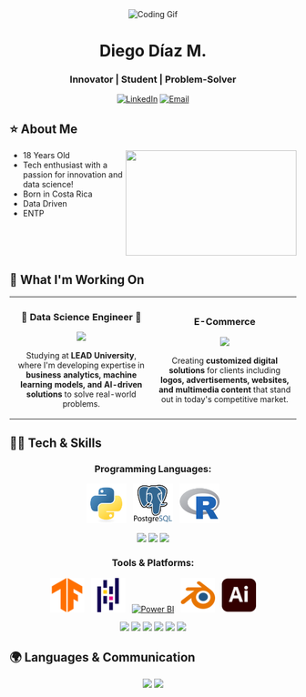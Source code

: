 <div align="center">
  <img src="https://i.pinimg.com/originals/aa/dc/bb/aadcbbc32d86849f9dde362bb0d1f7f8.gif" alt="Coding Gif" width="450" height="300">

  # Diego Díaz M.
  ### **Innovator | Student | Problem-Solver**

  [![LinkedIn](https://img.shields.io/badge/LinkedIn-Diego_Díaz_M.-0077B5?style=for-the-badge&logo=linkedin&logoColor=white)](https://www.linkedin.com/in/diego-diaz-montero-0ab275347)
  [![Email](https://img.shields.io/badge/Email-ddiaz140207@gmail.com-D14836?style=for-the-badge&logo=gmail&logoColor=white)](mailto:ddiaz140207@gmail.com)
</div>

## ⭐ About Me

<img align="right" src="https://raw.githubusercontent.com/abhisheknaiidu/abhisheknaiidu/master/code.gif" width="300" height="185"/>

- 18 Years Old
- Tech enthusiast with a passion for innovation and data science!
- Born in Costa Rica
- Data Driven
- ENTP 

<br clear="right"/>

## 🎯 What I'm Working On

<div align="center">
  <table>
    <tr>
      <td width="50%">
        <h3 align="center">🔬 Data Science Engineer 🔬</h3>
        <p align="center">
          <a href="#" target="_blank">
            <img src="https://ulead.ac.cr/wp-content/uploads/2024/08/Lead-Campus-001.jpg" width="100%"/>
          </a>
          <p align="center">
            Studying at <b>LEAD University</b>, where I'm developing expertise in <b>business analytics, machine learning models, and AI-driven solutions</b> to solve real-world problems.
          </p>
        </p>
      </td>
      <td width="50%">
        <h3 align="center">E-Commerce</h3>
        <p align="center">
          <a href="#" target="_blank">
            <img src="https://cdn.dribbble.com/users/330915/screenshots/3587000/10_coding_dribbble.gif" width="100%"/>
          </a>
          <p align="center">
            Creating <b>customized digital solutions</b> for clients including <b>logos, advertisements, websites, and multimedia content</b> that stand out in today's competitive market.
          </p>
        </p>
      </td>
    </tr>
  </table>
</div>

## 🧑‍💻 Tech & Skills

<div align="center">
  
  ### Programming Languages:
  <p>
    <a href="#"><img src="https://raw.githubusercontent.com/devicons/devicon/master/icons/python/python-original.svg" alt="Python" width="70" height="70"/></a>&nbsp;&nbsp;
    <a href="#"><img src="https://raw.githubusercontent.com/devicons/devicon/master/icons/postgresql/postgresql-original-wordmark.svg" alt="SQL" width="70" height="70"/></a>&nbsp;&nbsp;
    <a href="#"><img src="https://raw.githubusercontent.com/devicons/devicon/master/icons/r/r-original.svg" alt="R" width="70" height="70"/></a>
  </p>
  <p>
    <img src="https://img.shields.io/badge/Python-Advanced-3776AB?style=for-the-badge&logo=python&logoColor=white" />
    <img src="https://img.shields.io/badge/SQL-Intermediate-4479A1?style=for-the-badge&logo=postgresql&logoColor=white" />
    <img src="https://img.shields.io/badge/R-Beginner-276DC3?style=for-the-badge&logo=r&logoColor=white" />
  </p>
  
  ### Tools & Platforms:
  <p>
    <a href="#"><img src="https://raw.githubusercontent.com/devicons/devicon/master/icons/tensorflow/tensorflow-original.svg" alt="TensorFlow" width="60" height="60"/></a>&nbsp;&nbsp;
    <a href="#"><img src="https://raw.githubusercontent.com/devicons/devicon/master/icons/pandas/pandas-original.svg" alt="Pandas" width="60" height="60"/></a>&nbsp;&nbsp;
    <a href="#"><img src="https://raw.githubusercontent.com/microsoft/PowerBI-Icons/main/SVG/Power-BI.svg" alt="Power BI" width="60" height="60"/></a>&nbsp;&nbsp;
    <a href="#"><img src="https://raw.githubusercontent.com/devicons/devicon/master/icons/blender/blender-original.svg" alt="Blender" width="60" height="60"/></a>&nbsp;&nbsp;
    <a href="#"><img src="https://raw.githubusercontent.com/devicons/devicon/master/icons/illustrator/illustrator-plain.svg" alt="Adobe Illustrator" width="60" height="60"/></a>
  </p>
  <img src="https://img.shields.io/badge/Machine_Learning-Beginner-FF6F00?style=for-the-badge&logo=tensorflow&logoColor=white" />
  <img src="https://img.shields.io/badge/Data_Visualization-Intermediate-FF4F8B?style=for-the-badge&logo=plotly&logoColor=white" />
  <img src="https://img.shields.io/badge/Business_Intelligence-Advanced-F2C811?style=for-the-badge&logo=powerbi&logoColor=black" />
  <img src="https://img.shields.io/badge/Graphic_Design-Advanced-FF9A00?style=for-the-badge&logo=adobeillustrator&logoColor=white" />
  <img src="https://img.shields.io/badge/Microsoft_Office-Expert-D83B01?style=for-the-badge&logo=microsoftoffice&logoColor=white" />
  <img src="https://img.shields.io/badge/Google_Workspace-Expert-4285F4?style=for-the-badge&logo=google&logoColor=white" />
</div>

## 🌍 Languages & Communication

<div align="center">
  <img src="https://img.shields.io/badge/Spanish-Native-4B8BBE?style=for-the-badge" />
  <img src="https://img.shields.io/badge/English-C1_Advanced-306998?style=for-the-badge" />
</div>


